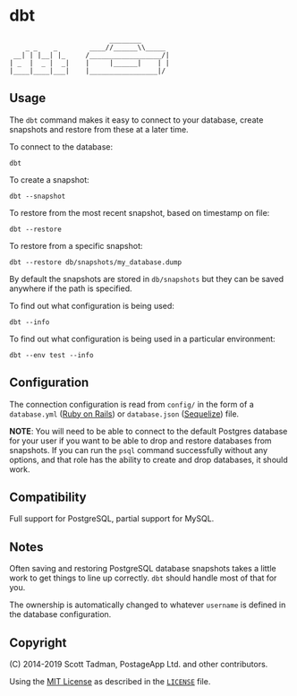 # dbt
                             ________
        _ _    _        ____//______\\_____
     __| | |__| |_     /__________________/|
    | _  |  _ |  _|    |     |______|    | |
    |____|____|___|    |_________________|/

## Usage

The `dbt` command makes it easy to connect to your database, create snapshots
and restore from these at a later time.

To connect to the database:

    dbt

To create a snapshot:

    dbt --snapshot

To restore from the most recent snapshot, based on timestamp on file:

    dbt --restore

To restore from a specific snapshot:

    dbt --restore db/snapshots/my_database.dump

By default the snapshots are stored in `db/snapshots` but they can be saved
anywhere if the path is specified.

To find out what configuration is being used:

    dbt --info

To find out what configuration is being used in a particular environment:

    dbt --env test --info

## Configuration

The connection configuration is read from `config/` in the form of a
`database.yml` ([Ruby on Rails](http://rubyonrails.com/)) or
`database.json` ([Sequelize](http://sequelizejs.com/)) file.

**NOTE**: You will need to be able to connect to the default Postgres database
for your user if you want to be able to drop and restore databases from
snapshots. If you can run the `psql` command successfully without any
options, and that role has the ability to create and drop databases, it should
work.

## Compatibility

Full support for PostgreSQL, partial support for MySQL.

## Notes

Often saving and restoring PostgreSQL database snapshots takes a little work
to get things to line up correctly. `dbt` should handle most of that for you.

The ownership is automatically changed to whatever `username` is defined in
the database configuration.

## Copyright

(C) 2014-2019 Scott Tadman, PostageApp Ltd. and other contributors.

Using the [MIT License](http://opensource.org/licenses/MIT) as described in
the [`LICENSE`](LICENSE) file.
